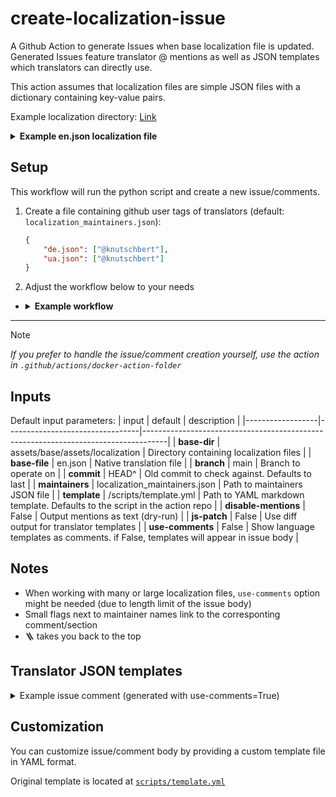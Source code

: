 # create-localization-issue
A Github Action to generate Issues when base localization file is updated.
Generated Issues feature translator @ mentions as well as JSON templates which translators can directly use.

This action assumes that localization files are simple JSON files with a dictionary containing key-value pairs.

Example localization directory: [Link](https://github.com/Mythical-Github/ue4ss_installer_gui/tree/dev/assets/base/assets/localization)

<details>
<summary><b>Example en.json localization file</b></summary>

```json
{
  "add_directory_to_scan_for_games_button_text": "Add directory to scan for games",
  "add_game_by_game_directory": "Add game by game directory",
  "cleaning_up_temp_files_step_text": "Cleaning up temp files",
  "close_button_text": "Close",
  "discord_button_text": "Discord"
}
```
</details>


## Setup
This workflow will run the python script and create a new issue/comments.

1. Create a file containing github user tags of translators (default: `localization_maintainers.json`):
    ```json
    {
        "de.json": ["@knutschbert"],
        "ua.json": ["@knutschbert"]
    }
    ```

2. Adjust the workflow below to your needs
- <details>
  <summary><b>Example workflow</b></summary>


  ```yaml
  name: (EZ) Create Localization Help Issue

  on:
    workflow_dispatch:
      inputs:
        commit:
          description: 'Commit to compare to (last by default)'
          type: string
          default: 'afea18f6f1cda5c8db8e31dfec8edf7e04624f90'
          required: true
        template:
          description: 'Custom YAML template for Markdown (if needed)'
          type: string
          default: '/scripts/template.yml'
          required: true
        disable-mentions:
          description: 'Print mentions as string'
          type: choice
          options: [ 'True', 'False' ]
          default: 'False'
          required: true
        js-patch:
          description: 'Show JSON templates as diff'
          required: true
          type: choice
          options: [ 'True', 'False' ]
          default: 'False'
        use-comments:
          description: 'Show templates as comments'
          required: true
          type: choice
          options: [ 'True', 'False' ]
          default: 'False'

  jobs:
    create-localization-request:
      runs-on: ubuntu-latest

      steps:
        - name: Checkout repository
          uses: actions/checkout@v4
          with:
            fetch-depth: 0
            ref: ${{ github.ref }}

        - name: Run Python Action from external repo
          id: run_action
          uses: Knutschbert/create-localization-issue@v0
          with:
            GITHUB_TOKEN: ${{ secrets.GITHUB_TOKEN }}
            # base-dir: "assets/base/assets/localization"
            # base-file: "en.json"
            branch: ${{ github.ref }}
            commit: ${{ github.event.inputs.commit }}
            # maintainers: "localization_maintainers.json"
            template: ${{ github.event.inputs.template }}
            disable-mentions: ${{ github.event.inputs.disable-mentions }}
            js-patch: ${{ github.event.inputs.js-patch }}
            use-comments: ${{ github.event.inputs.use-comments }}
  ```
</details>

---

> [!NOTE]
> _If you prefer to handle the issue/comment creation yourself, use the action in `.github/actions/docker-action-folder`_

## Inputs

Default input parameters:
| input            | default                         | description                                                                        |
|------------------|---------------------------------|------------------------------------------------------------------------------------|
| **base-dir**         | assets/base/assets/localization | Directory containing localization files                                            |
| **base-file**        | en.json                         | Native translation file                                                            |
| **branch**           | main                            | Branch to operate on                                                               |
| **commit**           | HEAD^                           | Old commit to check against. Defaults to last                                      |
| **maintainers**      | localization_maintainers.json   | Path to maintainers JSON file                                                      |
| **template**         | /scripts/template.yml           | Path to YAML markdown template.  Defaults to the script in the action repo         |
| **disable-mentions** | False                           | Output mentions as text (dry-run)                                                  |
| **js-patch**         | False                           | Use diff output for translator templates                                           |
| **use-comments**     | False                           | Show language templates as comments. if False, templates will appear in issue body |


## Notes
- When working with many or large localization files, `use-comments` option might be needed (due to length limit of the issue body)
- Small flags next to maintainer names link to the corresponting comment/section
- 🪜 takes you back to the top


## Translator JSON templates

<details>
<summary>Example issue comment (generated with use-comments=True)</summary>

<a name="ua.json"></a>
## <img  alt="Ukrainian" src="https://upload.wikimedia.org/wikipedia/commons/thumb/4/49/Flag_of_Ukraine.svg/60px-Flag_of_Ukraine.svg.png"> Ukrainian (ua.json)

[✏️ Edit ua.json on Github](../edit/loc_wf/assets/base/assets/localization/ua.json)

<details>

<summary> JSON Template for <b>ua.json</b></summary>


```json
{
  "add_directory_to_scan_for_games_button_text": "Додати папку для скану ігор",
  "add_game_by_game_directory": "Додати папку з грою",
  "cleaning_up_temp_files_step_text": "Видаляю тимчасові файли",
  "close_button_text": "Закрити",
  "discord_button_text": "Discord",
  "docs_button_text": "Документація",
  "downloading_ue4ss_zip_step_text": "UE4SS zip завантажується",
  "enable_pre_releases_text_label": "Активувати пре-релізи",
  "game_directory_text_label": "Папка з грою:",
  "github_button_text": "Github",
  "header_text": "Встановлювач UE4SS",
  "install_button_text": "Встановити",
  "install_developer_version_text_label": "Завантажити версію для розробників (якщо це можливо)",
  "install_failed_message_text": "Інсталяція не вдалася",
  "install_from_zip_button_text": "Встановити з zip",
  "install_portable_version_text_label": "Завантажити портативну версію (якщо це можливо)",
  "install_succeeded_message_text": "Інсталяція пройшла успішно",
  "installing_from_zip_ue4ss_task_text": "Встановлює UE4SS з zip файлу",
//⚠️  "installing_ue4ss_step_text": "Installing UE4SS",
//⚠️  "installing_ue4ss_task_text": "Installing UE4SS",
//⚠️  "keep_mods_and_settings_text_label": "Keep user files on uninstall/reinstall",
//⚠️  "open_game_exe_directory": "Open game exe directory",
//  "open_game_paks_directory": "Open game paks directory",
  "reinstall_button_text": "Перевстановити",
  "reinstalling_ue4ss_task_text": "Перевстановлює UE4SS",
  "sub_header_text": "Щоб встановити UE4SS, виберіть одну з ігор нижче або додайте гру вручну",
  "filter_ue4ss_version_hint": "Фільтр версії UE4SS тут...",
  "filter_ue4ss_file_hint": "Фільтр архівного файлу для встановлення...",
  "ue4ss_file_to_install_text_label": "Архів для встановлення:",
  "ue4ss_version_text_label": "Версія UE4SS:",
  "uninstall_button_text": "Видалити",
  "uninstall_failed_message_text": "Видалення не вдалося",
  "uninstall_succeeded_message_text": "Видалення пройшло успішно",
  "uninstalling_old_ue4ss_files_step_text": "Видалення старих файлів UE4SS",
  "uninstalling_ue4ss_task_text": "Видалення UE4SS",
//  "test_teststring22": "This key was changed again",
//  "test_teststring2": "This key was changed"
}

```

</details>

### Warnings

- ⚠️ **`installing_ue4ss_step_text`** is missing!

- ⚠️ **`installing_ue4ss_task_text`** is missing!

- ⚠️ **`keep_mods_and_settings_text_label`** is missing!

- ⚠️ **`open_game_exe_directory`** is missing!


## <a href="#top">🪜</a>
</details>

## Customization
You can customize issue/comment body by providing a custom template file in YAML format.

Original template is located at [`scripts/template.yml`](https://github.com/Knutschbert/create-localization-issue/blob/main/scripts/template.yml)